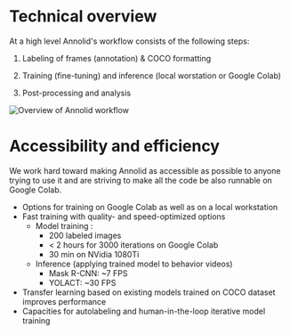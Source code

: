 # Technical overview

At a high level Annolid's workflow consists of the following steps:

1. Labeling of frames (annotation) & COCO formatting

2. Training (fine-tuning) and inference (local worstation or Google Colab)

3. Post-processing and analysis

![Overview of Annolid workflow](../../docs/imgs/annolid_workflow.png)



# Accessibility and efficiency
We work hard toward making Annolid as accessible as possible to anyone trying to use it and are striving to make all the code be also runnable on Google Colab.

- Options for training on Google Colab as well as on a local workstation
- Fast training with quality- and speed-optimized options
  - Model training :
      - 200 labeled images
      - < 2 hours for 3000 iterations on Google Colab
      - 30 min on NVidia 1080Ti
  - Inference (applying trained model to behavior videos)
      - Mask R-CNN: ~7 FPS
      - YOLACT: ~30 FPS
- Transfer learning based on existing models trained on COCO dataset improves performance
- Capacities for autolabeling and human-in-the-loop iterative model training
